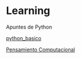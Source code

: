 # Learning

Apuntes de Python

[python_basico](https://github.com/V-Juarez/Learning/blob/python/python_basico/README.md)

[Pensamiento Computacional](https://github.com/V-Juarez/Learning/blob/python/pensamiento_computacional_python/README.md)
